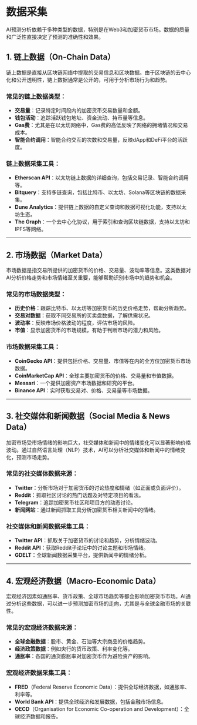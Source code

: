 # 数据采集


AI预测分析依赖于多种类型的数据，特别是在Web3和加密货币市场。数据的质量和广泛性直接决定了预测的准确性和效果。

## 1. 链上数据（On-Chain Data）

链上数据是直接从区块链网络中提取的交易信息和区块数据。由于区块链的去中心化和公开透明性，链上数据通常是公开的，可用于分析市场行为和趋势。

<DocsAD/>

### 常见的链上数据类型：
- **交易量**：记录特定时间段内的加密货币交易数量和金额。
- **钱包活动**：追踪活跃钱包地址、资金流动、持币量等信息。
- **Gas费**：尤其是在以太坊网络中，Gas费的高低反映了网络的拥堵情况和交易成本。
- **智能合约调用**：智能合约交互的次数和交易量，反映dApp和DeFi平台的活跃度。

### 链上数据采集工具：
- **Etherscan API**：以太坊链上数据的详细查询，包括交易记录、智能合约调用等。
- **Bitquery**：支持多链查询，包括比特币、以太坊、Solana等区块链的数据采集。
- **Dune Analytics**：提供链上数据的自定义查询和数据可视化功能，支持以太坊生态。
- **The Graph**：一个去中心化协议，用于索引和查询区块链数据，支持以太坊和IPFS等网络。

---

## 2. 市场数据（Market Data）

市场数据是指交易所提供的加密货币的价格、交易量、波动率等信息。这类数据对AI分析价格走势和市场情绪至关重要，能够帮助识别市场中的趋势和机会。

### 常见的市场数据类型：
- **历史价格**：跟踪比特币、以太坊等加密货币的历史价格走势，帮助分析趋势。
- **交易对数据**：获取不同交易所的买卖盘数据，了解供需状况。
- **波动率**：反映市场价格波动的程度，评估市场的风险。
- **市值**：显示加密货币的市场规模，有助于判断市场的潜力和风险。

### 市场数据采集工具：
- **CoinGecko API**：提供包括价格、交易量、市值等在内的全方位加密货币市场数据。
- **CoinMarketCap API**：全球主要加密货币的价格、交易量和市值数据。
- **Messari**：一个提供加密资产市场数据和研究的平台。
- **Binance API**：实时获取交易对、价格、交易量等市场数据。

---

## 3. 社交媒体和新闻数据（Social Media & News Data）

加密市场受市场情绪的影响巨大，社交媒体和新闻中的情绪变化可以显著影响价格波动。通过自然语言处理（NLP）技术，AI可以分析社交媒体和新闻中的情绪变化，预测市场走势。

### 常见的社交媒体数据来源：
- **Twitter**：分析市场对于加密货币的讨论热度和情绪（如正面或负面评价）。
- **Reddit**：抓取社区讨论的热门话题及对特定项目的看法。
- **Telegram**：追踪加密货币社区和项目方的动态讨论。
- **新闻网站**：通过新闻抓取工具分析加密货币相关新闻中的情绪。

### 社交媒体和新闻数据采集工具：
- **Twitter API**：抓取关于加密货币的讨论和趋势，分析情绪波动。
- **Reddit API**：获取Reddit子论坛中的讨论主题和市场情绪。
- **GDELT**：全球新闻数据采集平台，提供新闻中的情绪分析。

---

## 4. 宏观经济数据（Macro-Economic Data）

宏观经济因素如通胀率、货币政策、全球市场趋势等都会影响加密货币市场。AI通过分析这些数据，可以进一步预测加密市场的走向，尤其是与全球金融市场的关联性。

### 常见的宏观经济数据来源：
- **全球金融数据**：股市、黄金、石油等大宗商品的价格趋势。
- **经济政策数据**：例如央行的货币政策、利率变化等。
- **通胀率**：各国的通货膨胀率对加密货币作为避险资产的影响。

### 宏观经济数据采集工具：
- **FRED**（Federal Reserve Economic Data）：提供全球经济数据，如通胀率、利率等。
- **World Bank API**：提供全球经济和发展数据，包括金融市场信息。
- **OECD**（Organisation for Economic Co-operation and Development）：全球经济数据和报告。